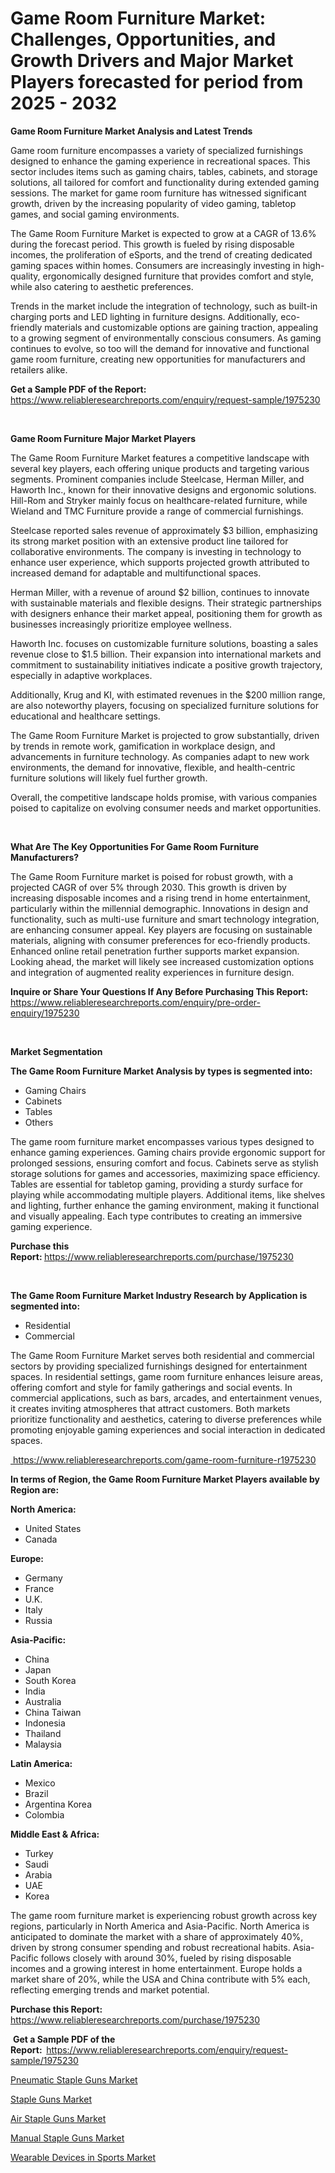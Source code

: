 <p><h1>Game Room Furniture Market: Challenges, Opportunities, and Growth Drivers and Major Market Players forecasted for period from 2025 - 2032</h1></p><p><strong>Game Room Furniture Market Analysis and Latest Trends</strong></p>
<p><p>Game room furniture encompasses a variety of specialized furnishings designed to enhance the gaming experience in recreational spaces. This sector includes items such as gaming chairs, tables, cabinets, and storage solutions, all tailored for comfort and functionality during extended gaming sessions. The market for game room furniture has witnessed significant growth, driven by the increasing popularity of video gaming, tabletop games, and social gaming environments.</p><p>The Game Room Furniture Market is expected to grow at a CAGR of 13.6% during the forecast period. This growth is fueled by rising disposable incomes, the proliferation of eSports, and the trend of creating dedicated gaming spaces within homes. Consumers are increasingly investing in high-quality, ergonomically designed furniture that provides comfort and style, while also catering to aesthetic preferences.</p><p>Trends in the market include the integration of technology, such as built-in charging ports and LED lighting in furniture designs. Additionally, eco-friendly materials and customizable options are gaining traction, appealing to a growing segment of environmentally conscious consumers. As gaming continues to evolve, so too will the demand for innovative and functional game room furniture, creating new opportunities for manufacturers and retailers alike.</p></p>
<p><strong>Get a Sample PDF of the Report:&nbsp;</strong> <a href="https://www.reliableresearchreports.com/enquiry/request-sample/1975230?utm_campaign=7&utm_medium=2&utm_source=Github&utm_content=ia&utm_term=08022025&utm_id=game-room-furniture">https://www.reliableresearchreports.com/enquiry/request-sample/1975230</a></p>
<p>&nbsp;</p>
<p><strong>Game Room Furniture Major Market Players</strong></p>
<p><p>The Game Room Furniture Market features a competitive landscape with several key players, each offering unique products and targeting various segments. Prominent companies include Steelcase, Herman Miller, and Haworth Inc., known for their innovative designs and ergonomic solutions. Hill-Rom and Stryker mainly focus on healthcare-related furniture, while Wieland and TMC Furniture provide a range of commercial furnishings.</p><p>Steelcase reported sales revenue of approximately $3 billion, emphasizing its strong market position with an extensive product line tailored for collaborative environments. The company is investing in technology to enhance user experience, which supports projected growth attributed to increased demand for adaptable and multifunctional spaces.</p><p>Herman Miller, with a revenue of around $2 billion, continues to innovate with sustainable materials and flexible designs. Their strategic partnerships with designers enhance their market appeal, positioning them for growth as businesses increasingly prioritize employee wellness.</p><p>Haworth Inc. focuses on customizable furniture solutions, boasting a sales revenue close to $1.5 billion. Their expansion into international markets and commitment to sustainability initiatives indicate a positive growth trajectory, especially in adaptive workplaces.</p><p>Additionally, Krug and KI, with estimated revenues in the $200 million range, are also noteworthy players, focusing on specialized furniture solutions for educational and healthcare settings.</p><p>The Game Room Furniture Market is projected to grow substantially, driven by trends in remote work, gamification in workplace design, and advancements in furniture technology. As companies adapt to new work environments, the demand for innovative, flexible, and health-centric furniture solutions will likely fuel further growth.</p><p>Overall, the competitive landscape holds promise, with various companies poised to capitalize on evolving consumer needs and market opportunities.</p></p>
<p>&nbsp;</p>
<p><strong>What Are The Key Opportunities For Game Room Furniture Manufacturers?</strong></p>
<p><p>The Game Room Furniture market is poised for robust growth, with a projected CAGR of over 5% through 2030. This growth is driven by increasing disposable incomes and a rising trend in home entertainment, particularly within the millennial demographic. Innovations in design and functionality, such as multi-use furniture and smart technology integration, are enhancing consumer appeal. Key players are focusing on sustainable materials, aligning with consumer preferences for eco-friendly products. Enhanced online retail penetration further supports market expansion. Looking ahead, the market will likely see increased customization options and integration of augmented reality experiences in furniture design.</p></p>
<p><strong>Inquire or Share Your Questions If Any Before Purchasing This Report:</strong> <a href="https://www.reliableresearchreports.com/enquiry/pre-order-enquiry/1975230?utm_campaign=7&utm_medium=2&utm_source=Github&utm_content=ia&utm_term=08022025&utm_id=game-room-furniture">https://www.reliableresearchreports.com/enquiry/pre-order-enquiry/1975230</a></p>
<p>&nbsp;</p>
<p><strong>Market Segmentation</strong></p>
<p><strong>The Game Room Furniture Market Analysis by types is segmented into:</strong></p>
<p><ul><li>Gaming Chairs</li><li>Cabinets</li><li>Tables</li><li>Others</li></ul></p>
<p><p>The game room furniture market encompasses various types designed to enhance gaming experiences. Gaming chairs provide ergonomic support for prolonged sessions, ensuring comfort and focus. Cabinets serve as stylish storage solutions for games and accessories, maximizing space efficiency. Tables are essential for tabletop gaming, providing a sturdy surface for playing while accommodating multiple players. Additional items, like shelves and lighting, further enhance the gaming environment, making it functional and visually appealing. Each type contributes to creating an immersive gaming experience.</p></p>
<p><strong>Purchase this Report:&nbsp;</strong><a href="https://www.reliableresearchreports.com/purchase/1975230?utm_campaign=7&utm_medium=2&utm_source=Github&utm_content=ia&utm_term=08022025&utm_id=game-room-furniture">https://www.reliableresearchreports.com/purchase/1975230</a></p>
<p>&nbsp;</p>
<p><strong>The Game Room Furniture Market Industry Research by Application is segmented into:</strong></p>
<p><ul><li>Residential</li><li>Commercial</li></ul></p>
<p><p>The Game Room Furniture Market serves both residential and commercial sectors by providing specialized furnishings designed for entertainment spaces. In residential settings, game room furniture enhances leisure areas, offering comfort and style for family gatherings and social events. In commercial applications, such as bars, arcades, and entertainment venues, it creates inviting atmospheres that attract customers. Both markets prioritize functionality and aesthetics, catering to diverse preferences while promoting enjoyable gaming experiences and social interaction in dedicated spaces.</p></p>
<p><a href="https://www.reliableresearchreports.com/game-room-furniture-r1975230?utm_campaign=7&utm_medium=2&utm_source=Github&utm_content=ia&utm_term=08022025&utm_id=game-room-furniture">&nbsp;https://www.reliableresearchreports.com/game-room-furniture-r1975230</a></p>
<p><strong>In terms of Region, the Game Room Furniture Market Players available by Region are:</strong></p>
<p>
    <p> <strong> North America: </strong>
        <ul>
            <li>United States</li>
            <li>Canada</li>
        </ul>
        </p> 
    <p> <strong> Europe: </strong>
        <ul>
            <li>Germany</li>
            <li>France</li>
            <li>U.K.</li>
            <li>Italy</li>
            <li>Russia</li>
        </ul>
        </p> 
    <p> <strong> Asia-Pacific: </strong>
        <ul>
            <li>China</li>
            <li>Japan</li>
            <li>South Korea</li>
            <li>India</li>
            <li>Australia</li>
            <li>China Taiwan</li>
            <li>Indonesia</li>
            <li>Thailand</li>
            <li>Malaysia</li>
        </ul>
        </p> 
    <p> <strong> Latin America: </strong>
        <ul>
            <li>Mexico</li>
            <li>Brazil</li>
            <li>Argentina Korea</li>
            <li>Colombia</li>
        </ul>
        </p> 
    <p> <strong> Middle East & Africa: </strong>
        <ul>
            <li>Turkey</li>
            <li>Saudi</li>
            <li>Arabia</li>
            <li>UAE</li>
            <li>Korea</li>
        </ul>
    </p>
    </p>
<p><p>The game room furniture market is experiencing robust growth across key regions, particularly in North America and Asia-Pacific. North America is anticipated to dominate the market with a share of approximately 40%, driven by strong consumer spending and robust recreational habits. Asia-Pacific follows closely with around 30%, fueled by rising disposable incomes and a growing interest in home entertainment. Europe holds a market share of 20%, while the USA and China contribute with 5% each, reflecting emerging trends and market potential.</p></p>
<p><strong>Purchase this Report: </strong><a href="https://www.reliableresearchreports.com/purchase/1975230?utm_campaign=7&utm_medium=2&utm_source=Github&utm_content=ia&utm_term=08022025&utm_id=game-room-furniture">https://www.reliableresearchreports.com/purchase/1975230</a></p>
<p>&nbsp;<strong>Get a Sample PDF of the Report:&nbsp;&nbsp;</strong><a href="https://www.reliableresearchreports.com/enquiry/request-sample/1975230?utm_campaign=7&utm_medium=2&utm_source=Github&utm_content=ia&utm_term=08022025&utm_id=game-room-furniture">https://www.reliableresearchreports.com/enquiry/request-sample/1975230</a></p>
<p><strong></strong></p>
<p><p><a href="https://github.com/hannajuana198484/Market-Research-Report-List-1/blob/main/pneumatic-staple-guns-market.md?utm_campaign=7&utm_medium=2&utm_source=Github&utm_content=ia&utm_term=08022025&utm_id=game-room-furniture">Pneumatic Staple Guns Market</a></p><p><a href="https://github.com/carendesrochers299/Market-Research-Report-List-1/blob/main/staple-guns-market.md?utm_campaign=7&utm_medium=2&utm_source=Github&utm_content=ia&utm_term=08022025&utm_id=game-room-furniture">Staple Guns Market</a></p><p><a href="https://github.com/zitanebeibit9/Market-Research-Report-List-1/blob/main/air-staple-guns-market.md?utm_campaign=7&utm_medium=2&utm_source=Github&utm_content=ia&utm_term=08022025&utm_id=game-room-furniture">Air Staple Guns Market</a></p><p><a href="https://github.com/loppibsr/Market-Research-Report-List-1/blob/main/manual-staple-guns-market.md?utm_campaign=7&utm_medium=2&utm_source=Github&utm_content=ia&utm_term=08022025&utm_id=game-room-furniture">Manual Staple Guns Market</a></p><p><a href="https://github.com/alanepetevi/Market-Research-Report-List-1/blob/main/wearable-devices-in-sports-market.md?utm_campaign=7&utm_medium=2&utm_source=Github&utm_content=ia&utm_term=08022025&utm_id=game-room-furniture">Wearable Devices in Sports Market</a></p></p>